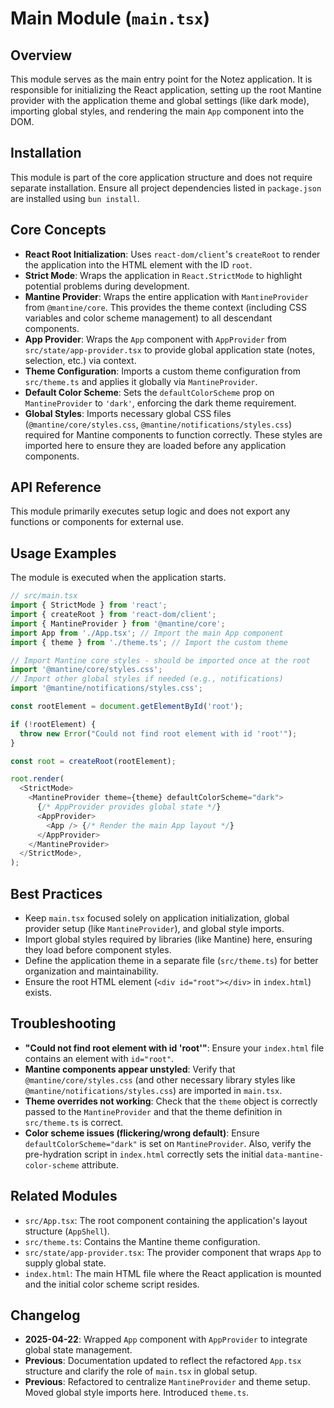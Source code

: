 # Main Module (`main.tsx`)

## Overview

This module serves as the main entry point for the Notez application. It is responsible for initializing the React application, setting up the root Mantine provider with the application theme and global settings (like dark mode), importing global styles, and rendering the main `App` component into the DOM.

## Installation

This module is part of the core application structure and does not require separate installation. Ensure all project dependencies listed in `package.json` are installed using `bun install`.

## Core Concepts

-   **React Root Initialization**: Uses `react-dom/client`'s `createRoot` to render the application into the HTML element with the ID `root`.
-   **Strict Mode**: Wraps the application in `React.StrictMode` to highlight potential problems during development.
-   **Mantine Provider**: Wraps the entire application with `MantineProvider` from `@mantine/core`. This provides the theme context (including CSS variables and color scheme management) to all descendant components.
-   **App Provider**: Wraps the `App` component with `AppProvider` from `src/state/app-provider.tsx` to provide global application state (notes, selection, etc.) via context.
-   **Theme Configuration**: Imports a custom theme configuration from `src/theme.ts` and applies it globally via `MantineProvider`.
-   **Default Color Scheme**: Sets the `defaultColorScheme` prop on `MantineProvider` to `'dark'`, enforcing the dark theme requirement.
-   **Global Styles**: Imports necessary global CSS files (`@mantine/core/styles.css`, `@mantine/notifications/styles.css`) required for Mantine components to function correctly. These styles are imported here to ensure they are loaded before any application components.

## API Reference

This module primarily executes setup logic and does not export any functions or components for external use.

## Usage Examples

The module is executed when the application starts.

```typescript
// src/main.tsx
import { StrictMode } from 'react';
import { createRoot } from 'react-dom/client';
import { MantineProvider } from '@mantine/core';
import App from './App.tsx'; // Import the main App component
import { theme } from './theme.ts'; // Import the custom theme

// Import Mantine core styles - should be imported once at the root
import '@mantine/core/styles.css';
// Import other global styles if needed (e.g., notifications)
import '@mantine/notifications/styles.css';

const rootElement = document.getElementById('root');

if (!rootElement) {
  throw new Error("Could not find root element with id 'root'");
}

const root = createRoot(rootElement);

root.render(
  <StrictMode>
    <MantineProvider theme={theme} defaultColorScheme="dark">
      {/* AppProvider provides global state */}
      <AppProvider>
        <App /> {/* Render the main App layout */}
      </AppProvider>
    </MantineProvider>
  </StrictMode>,
);
```

## Best Practices

-   Keep `main.tsx` focused solely on application initialization, global provider setup (like `MantineProvider`), and global style imports.
-   Import global styles required by libraries (like Mantine) here, ensuring they load before component styles.
-   Define the application theme in a separate file (`src/theme.ts`) for better organization and maintainability.
-   Ensure the root HTML element (`<div id="root"></div>` in `index.html`) exists.

## Troubleshooting

-   **"Could not find root element with id 'root'"**: Ensure your `index.html` file contains an element with `id="root"`.
-   **Mantine components appear unstyled**: Verify that `@mantine/core/styles.css` (and other necessary library styles like `@mantine/notifications/styles.css`) are imported in `main.tsx`.
-   **Theme overrides not working**: Check that the `theme` object is correctly passed to the `MantineProvider` and that the theme definition in `src/theme.ts` is correct.
-   **Color scheme issues (flickering/wrong default)**: Ensure `defaultColorScheme="dark"` is set on `MantineProvider`. Also, verify the pre-hydration script in `index.html` correctly sets the initial `data-mantine-color-scheme` attribute.

## Related Modules

-   `src/App.tsx`: The root component containing the application's layout structure (`AppShell`).
-   `src/theme.ts`: Contains the Mantine theme configuration.
-   `src/state/app-provider.tsx`: The provider component that wraps `App` to supply global state.
-   `index.html`: The main HTML file where the React application is mounted and the initial color scheme script resides.

## Changelog

-   **2025-04-22**: Wrapped `App` component with `AppProvider` to integrate global state management.
-   **Previous**: Documentation updated to reflect the refactored `App.tsx` structure and clarify the role of `main.tsx` in global setup.
-   **Previous**: Refactored to centralize `MantineProvider` and theme setup. Moved global style imports here. Introduced `theme.ts`.